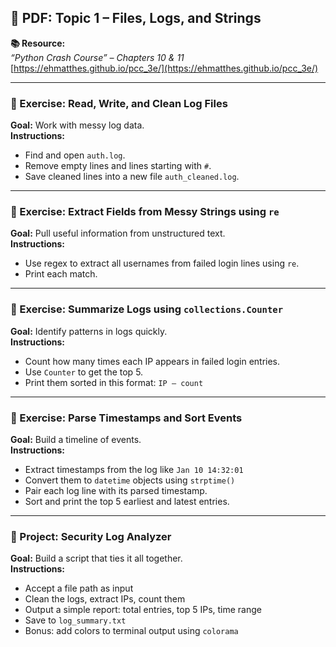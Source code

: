 ## 📄 PDF: Topic 1 – Files, Logs, and Strings

**📚 Resource:**  
*“Python Crash Course” – Chapters 10 & 11*  
[https://ehmatthes.github.io/pcc_3e/](https://ehmatthes.github.io/pcc_3e/)

---

### 🔹 Exercise: Read, Write, and Clean Log Files  
**Goal:** Work with messy log data.  
**Instructions:**  
- Find and open `auth.log`.  
- Remove empty lines and lines starting with `#`.  
- Save cleaned lines into a new file `auth_cleaned.log`.

---

### 🔹 Exercise: Extract Fields from Messy Strings using `re`  
**Goal:** Pull useful information from unstructured text.  
**Instructions:**  
- Use regex to extract all usernames from failed login lines using `re`.  
- Print each match.

---

### 🔹 Exercise: Summarize Logs using `collections.Counter`  
**Goal:** Identify patterns in logs quickly.  
**Instructions:**  
- Count how many times each IP appears in failed login entries.  
- Use `Counter` to get the top 5.  
- Print them sorted in this format: `IP – count`

---

### 🔹 Exercise: Parse Timestamps and Sort Events  
**Goal:** Build a timeline of events.  
**Instructions:**  
- Extract timestamps from the log like `Jan 10 14:32:01`  
- Convert them to `datetime` objects using `strptime()`  
- Pair each log line with its parsed timestamp.  
- Sort and print the top 5 earliest and latest entries.

---

### 🔖 Project: Security Log Analyzer  
**Goal:** Build a script that ties it all together.  
**Instructions:**  
- Accept a file path as input  
- Clean the logs, extract IPs, count them  
- Output a simple report: total entries, top 5 IPs, time range  
- Save to `log_summary.txt`  
- Bonus: add colors to terminal output using `colorama`

